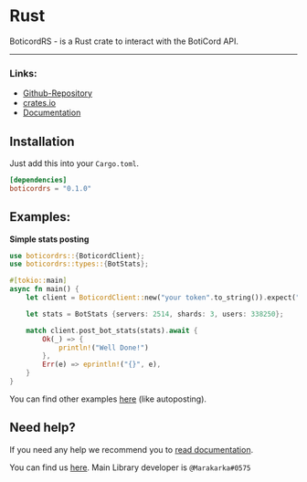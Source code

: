 # Rust
BoticordRS - is a Rust crate to interact with the BotiCord API.
____

### Links:

- [Github-Repository](https://github.com/boticord/boticordrs) 
- [crates.io](https://crates.io/crates/boticordrs) 
- [Documentation](https://docs.rs/boticordrs) 


## Installation

Just add this into your `Cargo.toml`.

```toml
[dependencies]
boticordrs = "0.1.0"
```

## Examples:
**Simple stats posting**

```rs
use boticordrs::{BoticordClient};
use boticordrs::types::{BotStats};

#[tokio::main]
async fn main() {
    let client = BoticordClient::new("your token".to_string()).expect("failed client");

    let stats = BotStats {servers: 2514, shards: 3, users: 338250};

    match client.post_bot_stats(stats).await {
        Ok(_) => {
            println!("Well Done!")
        },
        Err(e) => eprintln!("{}", e),
    }
}
```

You can find other examples [here](https://github.com/boticord/boticordrs/tree/master/examples) (like autoposting).

## Need help?

If you need any help we recommend you to [read documentation](https://docs.rs/boticordrs).

You can find us [here](https://boticord.top/discord). Main Library developer is `@Marakarka#0575`
